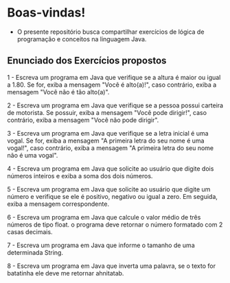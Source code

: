 # Boas-vindas!
- O presente repositório busca compartilhar exercícios de lógica de programação e conceitos na linguagem Java.

## Enunciado dos Exercícios propostos

1 - Escreva um programa em Java que verifique se a altura é maior ou igual a 1.80. Se for,
exiba a mensagem "Você é alto(a)!", caso contrário, exiba a mensagem "Você não é tão
alto(a)".

2 - Escreva um programa em Java que verifique se a pessoa possui carteira de motorista.
Se possuir, exiba a mensagem "Você pode dirigir!", caso contrário, exiba a mensagem
"Você não pode dirigir".

3 - Escreva um programa em Java que verifique se a letra inicial é uma vogal. Se for, exiba
a mensagem "A primeira letra do seu nome é uma vogal!", caso contrário, exiba a
mensagem "A primeira letra do seu nome não é uma vogal".

4 - Escreva um programa em Java que solicite ao usuário que digite dois números inteiros e
exiba a soma dos dois números.

5 - Escreva um programa em Java que solicite ao usuário que digite um número e verifique
se ele é positivo, negativo ou igual a zero. Em seguida, exiba a mensagem correspondente.

6 - Escreva um programa em Java que calcule o valor médio de três números de tipo float. o
programa deve retornar o número formatado com 2 casas decimais.

7 - Escreva um programa em Java que informe o tamanho de uma determinada String.

8 - Escreva um programa em Java que inverta uma palavra, se o texto for batatinha ele
deve me retornar ahnitatab.
